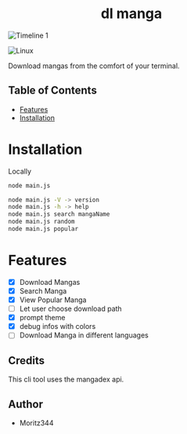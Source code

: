<h1 align="center">dl manga</h1>

![Timeline 1](https://github.com/user-attachments/assets/65816e98-0334-4cb9-9770-67e71645cfca)

![Linux](https://img.shields.io/badge/Linux-FCC624?style=for-the-badge&logo=linux&logoColor=black)



Download mangas from the comfort of your terminal.

## Table of Contents

- [Features](#features)
- [Installation](#installation)

# Installation
Locally
```bash
node main.js
```

```bash
node main.js -V -> version
node main.js -h -> help
node main.js search mangaName
node main.js random
node main.js popular
```

# Features
- [x] Download Mangas
- [x] Search Manga
- [x] View Popular Manga  
- [ ] Let user choose download path
- [x] prompt theme
- [x] debug infos with colors
- [ ] Download Manga in different languages
## Credits
This cli tool uses the mangadex api.

## Author
- Moritz344
